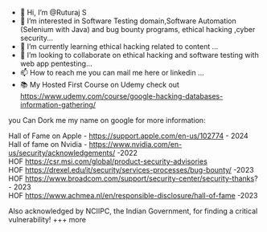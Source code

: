 - 👋 Hi, I’m @Ruturaj S
- 👀 I’m interested in Software Testing domain,Software Automation (Selenium with Java) and bug bounty programs, ethical hacking ,cyber security...
- 🌱 I’m currently learning ethical hacking related to content ...
- 💞️ I’m looking to collaborate on ethical hacking and software testing with web app pentesting...
- 📫 How to reach me you can mail me here or linkedin ...
- 📚 My Hosted First Course on Udemy check out https://www.udemy.com/course/google-hacking-databases-information-gathering/

you Can Dork me my name on google for more information:

Hall of Fame on Apple - https://support.apple.com/en-us/102774    - 2024 <br>
Hall of fame on Nvidia - https://www.nvidia.com/en-us/security/acknowledgements/   -2022  <br>
HOF https://csr.msi.com/global/product-security-advisories  <br>
HOF https://drexel.edu/it/security/services-processes/bug-bounty/   -2023 <br>
HOF https://www.broadcom.com/support/security-center/security-thanks? - 2023 <br>
HOF https://www.achmea.nl/en/responsible-disclosure/hall-of-fame  -2023 <br>

Also acknowledged by NCIIPC, the Indian Government, for finding a critical vulnerability!
+++ more 
<!---
RuturajS/RuturajS is a ✨ special ✨ repository because its `README.md` (this file) appears on your GitHub profile.
You can click the Preview link to take a look at your changes.
--->

